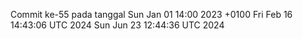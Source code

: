 Commit ke-55 pada tanggal Sun Jan 01 14:00 2023 +0100
Fri Feb 16 14:43:06 UTC 2024
Sun Jun 23 12:44:36 UTC 2024
